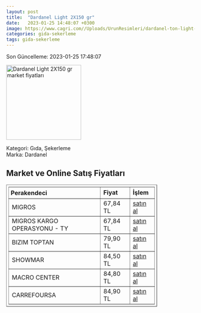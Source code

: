 ```yaml
---
layout: post
title:  "Dardanel Light 2X150 gr"
date:   2023-01-25 14:48:07 +0300
image: https://www.cagri.com//Uploads/UrunResimleri/dardanel-ton-light-2x150-gr-a3-418.jpg
categories: gida-sekerleme
tags: gida-sekerleme
---
```


Son Güncelleme: 2023-01-25 17:48:07

<img src="https://www.cagri.com//Uploads/UrunResimleri/dardanel-ton-light-2x150-gr-a3-418.jpg" width="200" alt="Dardanel Light 2X150 gr market fiyatları" />

Kategori: Gıda, Şekerleme
<br />
Marka: Dardanel

<h2>Market ve Online Satış Fiyatları</h2>

<table border="1" style="padding: 5px;width:80%;">
  <tr>
    <td style="padding: 5px;"><strong>Perakendeci</strong></td>
    <td><strong>Fiyat</strong></td>
    <td><strong>İşlem</strong></td>
  </tr>
  <tr>
              <td title="Migros">MIGROS</td>
              <td>67,84 TL</td>
              <td><a title="Migros" target="_blank" href="https://www.migros.com.tr/dardanel-light-ton-baligi-2x150-g-p-89e024">satın al</a></td>
            </tr><tr>
              <td title="Trendyol/Migros Kargo Operasyonu">MIGROS KARGO OPERASYONU - TY</td>
              <td>67,84 TL</td>
              <td><a title="Trendyol/Migros Kargo Operasyonu" target="_blank" href="https://www.trendyol.com/dardanel/light-ton-baligi-2x150-gr-p-49237752">satın al</a></td>
            </tr><tr>
              <td title="Bizim Toptan">BIZIM TOPTAN</td>
              <td>79,90 TL</td>
              <td><a title="Bizim Toptan" target="_blank" href="https://www.bizimtoptan.com.tr/dardanel-light-ton-baligi-2x150-g">satın al</a></td>
            </tr><tr>
              <td title="Showmar">SHOWMAR</td>
              <td>84,50 TL</td>
              <td><a title="Showmar" target="_blank" href="https://www.showmar.com.tr/urun/dardanel-ton-light-150grx2">satın al</a></td>
            </tr><tr>
              <td title="Macro Center">MACRO CENTER</td>
              <td>84,80 TL</td>
              <td><a title="Macro Center" target="_blank" href="https://www.macrocenter.com.tr/dardanel-light-ton-baligi-2x150-g-p-89e024">satın al</a></td>
            </tr><tr>
              <td title="CarrefourSA">CARREFOURSA</td>
              <td>84,90 TL</td>
              <td><a title="CarrefourSA" target="_blank" href="https://www.carrefoursa.com/dardanel-light-2x150-g-p-30012340">satın al</a></td>
            </tr>
</table>
